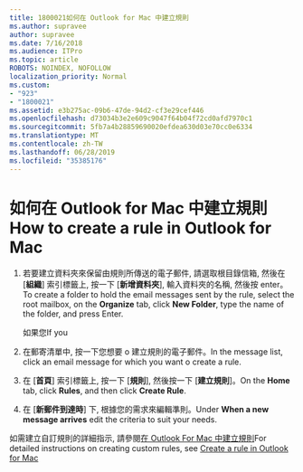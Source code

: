 ```yaml
---
title: 1800021如何在 Outlook for Mac 中建立規則
ms.author: supravee
author: supravee
ms.date: 7/16/2018
ms.audience: ITPro
ms.topic: article
ROBOTS: NOINDEX, NOFOLLOW
localization_priority: Normal
ms.custom:
- "923"
- "1800021"
ms.assetid: e3b275ac-09b6-47de-94d2-cf3e29cef446
ms.openlocfilehash: d73034b3e2e609c9047f64b04f72cd0afd7970c1
ms.sourcegitcommit: 5fb7a4b28859690020efdea630d03e70cc0e6334
ms.translationtype: MT
ms.contentlocale: zh-TW
ms.lasthandoff: 06/28/2019
ms.locfileid: "35385176"
---
```

# <a name="how-to-create-a-rule-in-outlook-for-mac"></a><span data-ttu-id="83fc8-102">如何在 Outlook for Mac 中建立規則</span><span class="sxs-lookup"><span data-stu-id="83fc8-102">How to create a rule in Outlook for Mac</span></span>

1. <span data-ttu-id="83fc8-103">若要建立資料夾來保留由規則所傳送的電子郵件, 請選取根目錄信箱, 然後在 [**組織**] 索引標籤上, 按一下 [**新增資料夾**], 輸入資料夾的名稱, 然後按 enter。</span><span class="sxs-lookup"><span data-stu-id="83fc8-103">To create a folder to hold the email messages sent by the rule, select the root mailbox, on the **Organize** tab, click **New Folder**, type the name of the folder, and press Enter.</span></span>

    <span data-ttu-id="83fc8-104">如果您</span><span class="sxs-lookup"><span data-stu-id="83fc8-104">If you</span></span> 

2. <span data-ttu-id="83fc8-105">在郵寄清單中, 按一下您想要 o 建立規則的電子郵件。</span><span class="sxs-lookup"><span data-stu-id="83fc8-105">In the message list, click an email message for which you want o create a rule.</span></span>

3. <span data-ttu-id="83fc8-106">在 [**首頁**] 索引標籤上, 按一下 [**規則**], 然後按一下 [**建立規則**]。</span><span class="sxs-lookup"><span data-stu-id="83fc8-106">On the **Home** tab, click **Rules**, and then click **Create Rule**.</span></span>

4. <span data-ttu-id="83fc8-107">在 [**新郵件到達時**] 下, 根據您的需求來編輯準則。</span><span class="sxs-lookup"><span data-stu-id="83fc8-107">Under **When a new message arrives** edit the criteria to suit your needs.</span></span> 

<span data-ttu-id="83fc8-108">如需建立自訂規則的詳細指示, 請參閱[在 Outlook For Mac 中建立規則](https://aka.ms/AA1uy0v)</span><span class="sxs-lookup"><span data-stu-id="83fc8-108">For detailed instructions on creating custom rules, see [Create a rule in Outlook for Mac](https://aka.ms/AA1uy0v)</span></span>
  
